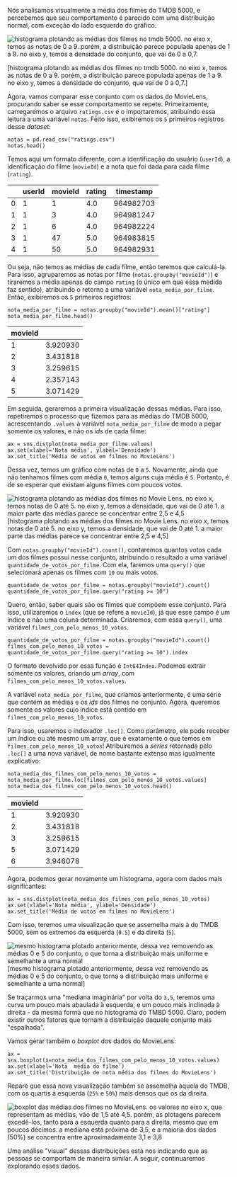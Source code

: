 Nós analisamos visualmente a média dos filmes do TMDB 5000, e percebemos que seu comportamento é parecido com uma distribuição normal, com exceção do lado esquerdo do gráfico. 

![histograma plotando as médias dos filmes no tmdb 5000. no eixo x, temos as notas de 0 a 9. porém, a distribuição parece populada apenas de 1 a 9. no eixo y, temos a densidade do conjunto, que vai de 0 a 0,7.](https://s3.amazonaws.com/caelum-online-public/1112+-+data-science-testes-estatisticos/Transcri%C3%A7%C3%A3o/Imagens/histogramav5.png)

[histograma plotando as médias dos filmes no tmdb 5000. no eixo x, temos as notas de 0 a 9. porém, a distribuição parece populada apenas de 1 a 9. no eixo y, temos a densidade do conjunto, que vai de 0 a 0,7.]

Agora, vamos comparar esse conjunto com os dados do MovieLens, procurando saber se esse comportamento se repete. Primeiramente, carregaremos o arquivo  `ratings.csv` e o importaremos, atribuindo essa leitura a uma variável `notas`. Feito isso, exibiremos os `5` primeiros registros desse *dataset*:

```
notas = pd.read_csv("ratings.csv")
notas.head()
```

Temos aqui um formato diferente, com a identificação do usuário (`userId`), a identificação do filme (`movieId`) e a nota que foi dada para cada filme (`rating`). 

|   | userId | movieId | rating | timestamp |
|---|--------|---------|--------|-----------|
| 0 | 1      | 1       | 4.0    | 964982703 |
| 1 | 1      | 3       | 4.0    | 964981247 |
| 2 | 1      | 6       | 4.0    | 964982224 |
| 3 | 1      | 47      | 5.0    | 964983815 |
| 4 | 1      | 50      | 5.0    | 964982931 |

Ou seja, não temos as médias de cada filme, então teremos que calculá-la. Para isso, agruparemos as notas por filme (`notas.groupby("movieId")`) e tiraremos a média apenas do campo `rating` (o único em que essa medida faz sentido), atribuindo o retorno a uma variável `nota_media_por_filme`. Então, exibiremos os `5` primeiros registros: 

```
nota_media_por_filme = notas.groupby("movieId").mean()["rating"]
nota_media_por_filme.head()
```

| movieId |                |
|---------|----------------|
| 1       | 3.920930       |
| 2       | 3.431818       |
| 3       | 3.259615       |
| 4       | 2.357143       |
| 5       | 3.071429       |

Em seguida, geraremos a primeira visualização dessas médias. Para isso, repetiremos o processo que fizemos para as médias do TMDB 5000, acrescentando `.values` à variável `nota_media_por_filme` de modo a pegar somente os valores, e não os *ids* de cada filme: 

```
ax = sns.distplot(nota_media_por_filme.values)
ax.set(xlabel='Nota média', ylabel='Densidade')
ax.set_title('Média de votos em filmes no MovieLens')
```

Dessa vez, temos um gráfico com notas de `0` a `5`. Novamente, ainda que não tenhamos filmes com média `0`, temos alguns cuja média é `5`. Portanto, é de se esperar que existam alguns filmes com poucos votos.

![histograma plotando as médias dos filmes no Movie Lens. no eixo x, temos notas de 0 até 5. no eixo y, temos a densidade, que vai de 0 até 1. a maior parte das médias parece se concentrar entre 2,5 e 4,5](https://s3.amazonaws.com/caelum-online-public/1112+-+data-science-testes-estatisticos/Transcri%C3%A7%C3%A3o/Imagens/histograma2.png)
[histograma plotando as médias dos filmes no Movie Lens. no eixo x, temos notas de 0 até 5. no eixo y, temos a densidade, que vai de 0 até 1. a maior parte das médias parece se concentrar entre 2,5 e 4,5]

Com `notas.groupby("movieId").count()`, contaremos quantos votos cada um dos filmes possui nesse conjunto, atribuindo o resultado a uma variável `quantidade_de_votos_por_filme`. Com ela, faremos uma `query()` que selecionará apenas os filmes com `10` ou mais votos.


```
quantidade_de_votos_por_filme = notas.groupby("movieId").count()
quantidade_de_votos_por_filme.query("rating >= 10")
```

Quero, então, saber quais são os filmes que compõem esse conjunto. Para isso, utilizaremos o `index` (que se refere a `movieId`), já que esse campo é um índice e não uma coluna determinada. Criaremos, com essa `query()`, uma variável `filmes_com_pelo_menos_10_votos`. 

```
quantidade_de_votos_por_filme = notas.groupby("movieId").count()
filmes_com_pelo_menos_10_votos = quantidade_de_votos_por_filme.query("rating >= 10").index
```

O formato devolvido por essa função é `Int64Index`. Podemos extrair somente os valores, criando um *array*, com `filmes_com_pelo_menos_10_votos.values`.

A variável `nota_media_por_filme`, que criamos anteriormente, é uma série que contém as médias e os *ids* dos filmes no conjunto. Agora, queremos somente os valores cujo índice está contido em `filmes_com_pelo_menos_10_votos`.

Para isso, usaremos o indexador `.loc[]`. Como parâmetro, ele pode receber um índice ou até mesmo um array, que é exatamente o que temos em `filmes_com_pelo_menos_10_votos`! Atribuiremos a *series* retornada pelo `.loc[]` a uma nova variável, de nome bastante extenso mas igualmente explicativo: 

```
nota_media_dos_filmes_com_pelo_menos_10_votos = nota_media_por_filme.loc[filmes_com_pelo_menos_10_votos.values]
nota_media_dos_filmes_com_pelo_menos_10_votos.head()
```

| movieId |          |
|---------|----------|
| 1       | 3.920930 |
| 2       | 3.431818 |
| 3       | 3.259615 |
| 5       | 3.071429 |
| 6       | 3.946078 |

Agora, podemos gerar novamente um histograma, agora com dados mais significantes:

```
ax = sns.distplot(nota_media_dos_filmes_com_pelo_menos_10_votos)
ax.set(xlabel='Nota média', ylabel='Densidade')
ax.set_title('Média de votos em filmes no MovieLens')
```

Com isso, teremos uma visualização que se assemelha mais à do TMDB 5000, sem os extremos da esquerda (`0.5`) e da direita (`5`). 

![mesmo histograma plotado anteriormente, dessa vez removendo as médias 0 e 5 do conjunto, o que torna a distribuição mais uniforme e semelhante a uma normal](https://s3.amazonaws.com/caelum-online-public/1112+-+data-science-testes-estatisticos/Transcri%C3%A7%C3%A3o/Imagens/histograma2v2.png)
[mesmo histograma plotado anteriormente, dessa vez removendo as médias 0 e 5 do conjunto, o que torna a distribuição mais uniforme e semelhante a uma normal]

Se traçarmos uma "mediana imaginária" por volta do  `3,5`, teremos uma curva um pouco mais abaulada à esquerda, e um pouco mais inclinada à direita - da mesma forma que no histograma do TMBD 5000. Claro, podem existir outros fatores que tornam a distribuição daquele conjunto mais "espalhada". 

Vamos gerar também o *boxplot* dos dados do MovieLens:

```
ax = sns.boxplot(x=nota_media_dos_filmes_com_pelo_menos_10_votos.values)
ax.set(xlabel='Nota  média do filme')
ax.set_title('Distribuição de nota média dos filmes do MovieLens')
```

Repare que essa nova visualização também se assemelha àquela do TMDB, com os quartis à esquerda (`25%` e `50%`) mais densos que os da direita. 

![boxplot das médias dos filmes no MovieLens. os valores no eixo x, que representam as médias, vão de 1,5 até 4,5. porém, as plotagens parecem excedê-los, tanto para a esquerda quanto para a direita, mesmo que em poucos décimos. a mediana está próxima de 3,5, e a maioria dos dados (50%) se concentra entre aproximadamente 3,1 e 3,8](https://s3.amazonaws.com/caelum-online-public/1112+-+data-science-testes-estatisticos/Transcri%C3%A7%C3%A3o/Imagens/boxplot2.png)

Uma análise "visual" dessas distribuições está nos indicando que as pessoas se comportam de maneira similar. A seguir, continuaremos explorando esses dados.
